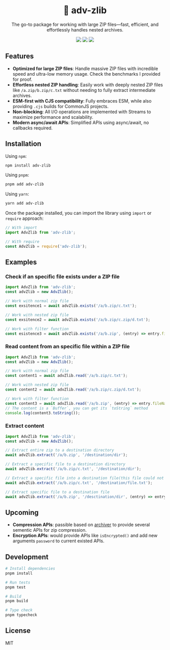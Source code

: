 <h1 align="center">
🚀 adv-zlib
</h1>

<p align="center">
The go-to package for working with large ZIP files—fast, efficient, and effortlessly handles nested archives.
</p>

<div align="center">
  <a href="https://www.npmjs.com/package/adv-zlib"><img src="https://img.shields.io/npm/v/adv-zlib"></a>
  <a href="https://github.com/daihere1993/adv-zlib/actions/workflows/ci.yml"><img src="https://github.com/daihere1993/adv-zlib/actions/workflows/ci.yml/badge.svg"></a>
  <a href="https://opensource.org/licenses/MIT"><img src="https://img.shields.io/badge/License-MIT-yellow.svg"></a>
</div>

## Features

- **Optimized for large ZIP files**: Handle massive ZIP files with incredible speed and ultra-low memory usage. Check the benchmarks I provided for proof.
- **Effortless nested ZIP handling**: Easily work with deeply nested ZIP files like `/a.zip/b.zip/c.txt` without needing to fully extract intermediate archives.
- **ESM-first with CJS compatibility**: Fully embraces ESM, while also providing `.cjs` builds for CommonJS projects.
- **Non-blocking**: All I/O operations are implemented with Streams to maximize performance and scalability.
- **Modern async/await APIs**: Simplified APIs using async/await, no callbacks required.

## Installation

Using `npm`:
```bash
npm install adv-zlib
```

Using `pnpm`:
```bash
pnpm add adv-zlib
```

Using `yarn`:
```bash
yarn add adv-zlib
```

Once the package installed, you can import the library using `import` or `require` approach:
```typescript
// With import
import AdvZlib from 'adv-zlib';

// With require
const AdvZlib = require('adv-zlib');
```

## Examples
### Check if an specific file exists under a ZIP file
```typescript
import AdvZlib from 'adv-zlib';
const advZlib = new AdvZlib();

// Work with normal zip file
const exsitence1 = await advZlib.exists('/a/b.zip/c.txt');

// Work with nested zip file
const exsitence2 = await advZlib.exists('/a/b.zip/c.zip/d.txt');

// Work with filter function
const esistence3 = await advZlib.exists('/a/b.zip', (entry) => entry.fileName === 'c.txt');
```

### Read content from an specific file within a ZIP file
```typescript
import AdvZlib from 'adv-zlib';
const advZlib = new AdvZlib();

// Work with normal zip file
const content1 = await advZlib.read('/a/b.zip/c.txt');

// Work with nested zip file
const content2 = await advZlib.read('/a/b.zip/c.zip/d.txt');

// Work with filter function
const content3 = await advZlib.read('/a/b.zip', (entry) => entry.fileName === 'c.txt');
// The content is a `Buffer`, you can get its `toString` method
console.log(content3.toString());
```

### Extract content
```typescript
import AdvZlib from 'adv-zlib';
const advZlib = new AdvZlib();

// Extract entire zip to a destination directory
await advZlib.extract('/a/b.zip', '/destination/dir');

// Extract a specific file to a destination directory
await advZlib.extract('/a/b.zip/c.txt', '/destination/dir');

// Extract a specific file into a destination file(this file could not exist)
await advZlib.extract('/a/b.zip/c.txt', '/destination/file.txt');

// Extract specific file to a destination file
await advZlib.extract('/a/b.zip', '/desctination/dir', (entry) => entry.endsWith('.txt'));
```

## Upcoming

- **Compression APIs**: passible based on [archiver](https://github.com/archiverjs/node-archiver) to provide several sementic APIs for zip compression.
- **Encryption APIs**: would provide APIs like `isEncrypted()` and add new arguments `password` to current existed APIs.

## Development

```bash
# Install dependencies
pnpm install

# Run tests
pnpm test

# Build
pnpm build

# Type check
pnpm typecheck
```

## License

MIT

